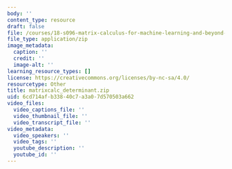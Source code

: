 ```yaml
---
body: ''
content_type: resource
draft: false
file: /courses/18-s096-matrix-calculus-for-machine-learning-and-beyond-january-iap-2022/matrixcalc_determinant.zip
file_type: application/zip
image_metadata:
  caption: ''
  credit: ''
  image-alt: ''
learning_resource_types: []
license: https://creativecommons.org/licenses/by-nc-sa/4.0/
resourcetype: Other
title: matrixcalc_determinant.zip
uid: 6cd714af-b338-40c7-a3a0-7d570503a662
video_files:
  video_captions_file: ''
  video_thumbnail_file: ''
  video_transcript_file: ''
video_metadata:
  video_speakers: ''
  video_tags: ''
  youtube_description: ''
  youtube_id: ''
---
```

